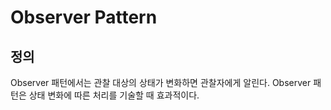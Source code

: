 # Observer Pattern
## 정의
Observer 패턴에서는 관찰 대상의 상태가 변화하면 관찰자에게 알린다.
Observer 패턴은 상태 변화에 따른 처리를 기술할 때 효과적이다.
